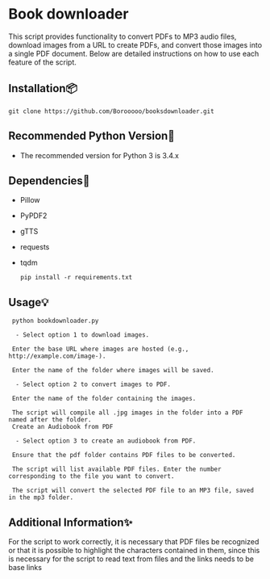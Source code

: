 # Book downloader

This script provides functionality to convert PDFs to MP3 audio files, download images from a URL to create PDFs, and convert those images into a single PDF document. Below are detailed instructions on how to use each feature of the script.
## Installation📦
    git clone https://github.com/Borooooo/booksdownloader.git


## Recommended Python Version🐍
- The recommended version for Python 3 is 3.4.x

## Dependencies🔧
- Pillow
- PyPDF2
- gTTS
- requests
- tqdm

  ```pip install -r requirements.txt```
## Usage💡

     python bookdownloader.py
``` 
  - Select option 1 to download images.

 Enter the base URL where images are hosted (e.g., http://example.com/image-).

 Enter the name of the folder where images will be saved.

  - Select option 2 to convert images to PDF.

 Enter the name of the folder containing the images.

 The script will compile all .jpg images in the folder into a PDF named after the folder.
 Create an Audiobook from PDF

  - Select option 3 to create an audiobook from PDF.

 Ensure that the pdf folder contains PDF files to be converted.

 The script will list available PDF files. Enter the number corresponding to the file you want to convert.

 The script will convert the selected PDF file to an MP3 file, saved in the mp3 folder.

```

##  Additional Information✨
 For the script to work correctly, it is necessary that PDF files be recognized or that it is possible to highlight the characters contained in them, since this is necessary for the script to read text from files and the links needs to be base links